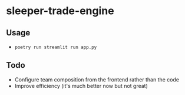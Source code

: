 # sleeper-trade-engine

## Usage

- `poetry run streamlit run app.py`

## Todo

- Configure team composition from the frontend rather than the code
- Improve efficiency (it's much better now but not great)